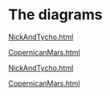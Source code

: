 The diagrams
====

<a href="NickAndTycho.html">NickAndTycho.html</a>

<a href="CopernicanMars.html">CopernicanMars.html</a>

[NickAndTycho.html](NickAndTycho.html)

[CopernicanMars.html](CopernicanMars.html)
